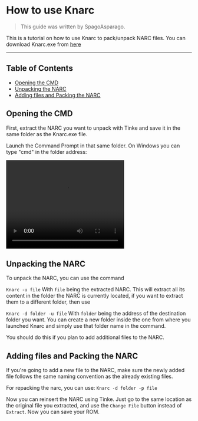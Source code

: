 # How to use Knarc
> This guide was written by SpagoAsparago.

This is a tutorial on how to use Knarc to pack/unpack NARC files.
You can download Knarc.exe from [here](https://github.com/kr3nshaw/knarc/releases/tag/1.0.0)

--- 
## Table of Contents
* [Opening the CMD](#section)
* [Unpacking the NARC](#section-2)
* [Adding files and Packing the NARC](#section-3)

## Opening the CMD
First, extract the NARC you want to unpack with Tinke and save it in the same folder as the Knarc.exe file.

Launch the Command Prompt in that same folder. On Windows you can type "cmd" in the folder address:

 <video width="320" height="240" controls>
  <source src="resources/quickcmdvideo.mp4" type="video/mp4">
  Your browser does not support the video tag.
</video> 



## Unpacking the NARC

To unpack the NARC, you can use the command 

```Knarc -u file```
With `file` being the extracted NARC. This will extract all its content in the folder the NARC is currently located, if you want to extract them to a different folder, then use

```Knarc -d folder -u file```
With `folder` being the address of the destination folder you want. You can create a new folder inside the one from where you launched Knarc and simply use that folder name in the command.

You should do this if you plan to add additional files to the NARC.

## Adding files and Packing the NARC
If you're going to add a new file to the NARC, make sure the newly added file follows the same naming convention as the already existing files.

For repacking the narc, you can use: 
```Knarc -d folder -p file```

Now you can reinsert the NARC using Tinke. Just go to the same location as the original file you extracted, and use the `Change File` button instead of `Extract`. Now you can save your ROM.
